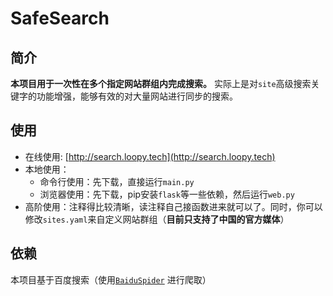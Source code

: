 # SafeSearch

## 简介

**本项目用于一次性在多个指定网站群组内完成搜索。** 实际上是对`site`高级搜索关键字的功能增强，能够有效的对大量网站进行同步的搜索。

## 使用

 - 在线使用: [http://search.loopy.tech](http://search.loopy.tech)
 - 本地使用：
     - 命令行使用：先下载，直接运行`main.py`
     - 浏览器使用：先下载，pip安装`flask`等一些依赖，然后运行`web.py`
 - 高阶使用：注释得比较清晰，读注释自己接函数进来就可以了。同时，你可以修改`sites.yaml`来自定义网站群组（**目前只支持了中国的官方媒体**）
 
 
## 依赖

本项目基于百度搜索（使用[`BaiduSpider`](https://github.com/BaiduSpider/BaiduSpider) 进行爬取）